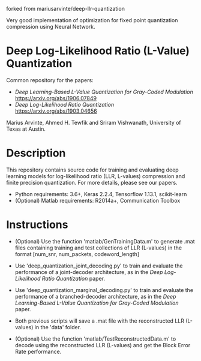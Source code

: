 forked from mariusarvinte/deep-llr-quantization

Very good implementation of optimization for fixed point quantization compression using Neural Network. 


# Deep Log-Likelihood Ratio (L-Value) Quantization
Common repository for the papers:
- *Deep Learning-Based L-Value Quantization for Gray-Coded Modulation*  https://arxiv.org/abs/1906.07849
- *Deep Log-Likelihood Ratio Quantization*   https://arxiv.org/abs/1903.04656

Marius Arvinte, Ahmed H. Tewfik and Sriram Vishwanath, University of Texas at Austin.

# Description
This repository contains source code for training and evaluating deep learning models for log-likelihood ratio (LLR, L-values) compression and finite precision quantization. For more details, please see our papers.

- Python requirements: 3.6+, Keras 2.2.4, Tensorflow 1.13.1, scikit-learn
- (Optional) Matlab requirements: R2014a+, Communication Toolbox

# Instructions
- (Optional) Use the function 'matlab/GenTrainingData.m' to generate .mat files containing training and test collections of LLR (L-values) in the format [num_snr, num_packets, codeword_length]

- Use 'deep_quantization_joint_decoding.py' to train and evaluate the performance of a joint-decoder architecture, as in the *Deep Log-Likelihood Ratio Quantization* paper.

- Use 'deep_quantization_marginal_decoding.py' to train and evaluate the performance of a branched-decoder architecture, as in the *Deep Learning-Based L-Value Quantization for Gray-Coded Modulation* paper.

- Both previous scripts will save a .mat file with the reconstructed LLR (L-values) in the 'data' folder.

- (Optional) Use the function 'matlab/TestReconstructedData.m' to decode using the reconstructed LLR (L-values) and get the Block Error Rate performance.
